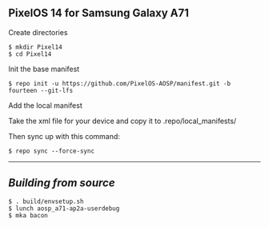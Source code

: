 PixelOS 14 for Samsung Galaxy A71
------------------------------------

Create directories

	$ mkdir Pixel14
	$ cd Pixel14

Init the base manifest

	$ repo init -u https://github.com/PixelOS-AOSP/manifest.git -b fourteen --git-lfs
  
Add the local manifest

  Take the xml file for your device and copy it to .repo/local_manifests/

Then sync up with this command:

	$ repo sync --force-sync 

-------------
 
_Building from source_
---------------

	$ . build/envsetup.sh
	$ lunch aosp_a71-ap2a-userdebug
	$ mka bacon
